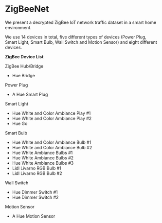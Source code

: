 # ZigBeeNet
We present a decrypted ZigBee IoT network traffic dataset in a smart home environment.

We use 14 devices in total, five different types of devices (Power Plug, Smart Light, Smart Bulb, Wall Switch and Motion Sensor) and eight different devices.

**ZigBee Device List**

ZigBee Hub/Bridge
* Hue Bridge
  
Power Plug
* A Hue Smart Plug

Smart Light
* Hue White and Color Ambiance Play #1
* Hue White and Color Ambiance Play #2
* Hue Go

Smart Bulb
* Hue White and Color Ambiance Bulb #1
* Hue White and Color Ambiance Bulb #2
* Hue White Ambiance Bulbs #1
* Hue White Ambiance Bulbs #2
* Hue White Ambiance Bulbs #3
* Lidl Livarno RGB Bulb #1
* Lidl Livarno RGB Bulb #2

Wall Switch
* Hue Dimmer Switch #1
* Hue Dimmer Switch #2

Motion Sensor
* A Hue Motion Sensor 

